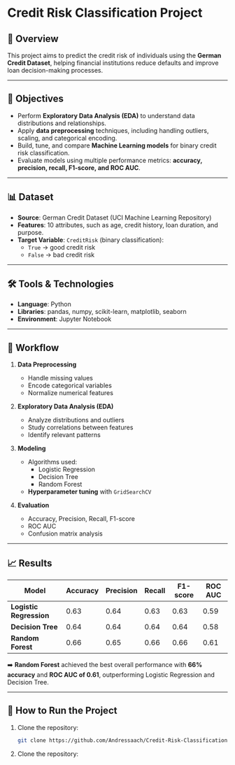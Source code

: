 # Credit Risk Classification Project

## 📌 Overview  
This project aims to predict the credit risk of individuals using the **German Credit Dataset**, helping financial institutions reduce defaults and improve loan decision-making processes.  

---

## 🎯 Objectives  
- Perform **Exploratory Data Analysis (EDA)** to understand data distributions and relationships.  
- Apply **data preprocessing** techniques, including handling outliers, scaling, and categorical encoding.  
- Build, tune, and compare **Machine Learning models** for binary credit risk classification.  
- Evaluate models using multiple performance metrics: **accuracy, precision, recall, F1-score, and ROC AUC**.
  
---

## 📊 Dataset  
- **Source**: German Credit Dataset (UCI Machine Learning Repository)  
- **Features**: 10 attributes, such as age, credit history, loan duration, and purpose.  
- **Target Variable**: `CreditRisk` (binary classification):  
  - `True` → good credit risk  
  - `False` → bad credit risk  

---

## 🛠️ Tools & Technologies  
- **Language**: Python  
- **Libraries**: pandas, numpy, scikit-learn, matplotlib, seaborn  
- **Environment**: Jupyter Notebook  

---

## 🔄 Workflow  
1. **Data Preprocessing**  
   - Handle missing values  
   - Encode categorical variables  
   - Normalize numerical features  

2. **Exploratory Data Analysis (EDA)**  
   - Analyze distributions and outliers  
   - Study correlations between features  
   - Identify relevant patterns

3. **Modeling**  
   - Algorithms used:  
     - Logistic Regression  
     - Decision Tree  
     - Random Forest  
   - **Hyperparameter tuning** with `GridSearchCV`  

4. **Evaluation**  
   - Accuracy, Precision, Recall, F1-score  
   - ROC AUC  
   - Confusion matrix analysis  

---

## 📈 Results  

| Model                  | Accuracy | Precision | Recall | F1-score | ROC AUC |
|-------------------------|----------|-----------|--------|----------|---------|
| **Logistic Regression** | 0.63     | 0.64      | 0.63   | 0.63     | 0.59    |
| **Decision Tree**       | 0.64     | 0.64      | 0.64   | 0.64     | 0.58    |
| **Random Forest**       | 0.66     | 0.65      | 0.66   | 0.66     | 0.61    |

➡️ **Random Forest** achieved the best overall performance with **66% accuracy** and **ROC AUC of 0.61**, outperforming Logistic Regression and Decision Tree.  

---

## 🚀 How to Run the Project  
1. Clone the repository:  
   ```bash
   git clone https://github.com/Andressaach/Credit-Risk-Classification.git

2. Clone the repository: 

